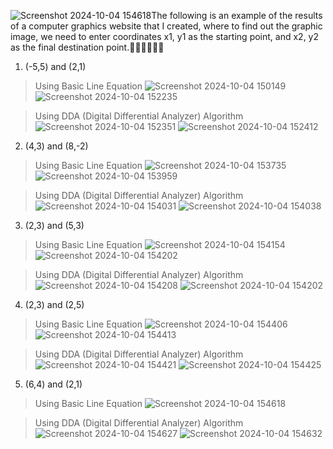 ![Screenshot 2024-10-04 154618](https://github.com/user-attachments/assets/d1e0d537-64ba-4ae5-aa09-e36b136b53ed)The following is an example of the results of a computer graphics website that I created, where to find out the graphic image, we need to enter coordinates x1, y1 as the starting point, and x2, y2 as the final destination point.🧑🏻‍💻🧑🏻‍💻

1. (-5,5) and (2,1) 
> Using Basic Line Equation
![Screenshot 2024-10-04 150149](https://github.com/user-attachments/assets/b26192d6-190e-4d48-a40a-51f278a6e8e8)
![Screenshot 2024-10-04 152235](https://github.com/user-attachments/assets/7ace67aa-f672-4dc4-ac25-b286442a2f95)

> Using DDA (Digital Differential Analyzer) Algorithm
![Screenshot 2024-10-04 152351](https://github.com/user-attachments/assets/f82e0722-fc16-4123-9f9d-3d632c836536)
![Screenshot 2024-10-04 152412](https://github.com/user-attachments/assets/f46dc948-632f-4cfa-a4ca-887cbb416b4a)

2. (4,3) and (8,-2)
> Using Basic Line Equation
![Screenshot 2024-10-04 153735](https://github.com/user-attachments/assets/ade08340-183c-4ec0-a3ad-c3f02b7f3e0c)
![Screenshot 2024-10-04 153959](https://github.com/user-attachments/assets/afdb6ee5-8fff-4cb4-b6e4-17fd6d151d97)

> Using DDA (Digital Differential Analyzer) Algorithm
![Screenshot 2024-10-04 154031](https://github.com/user-attachments/assets/d2482715-04c5-4452-bc7c-153baa3c74b9)
![Screenshot 2024-10-04 154038](https://github.com/user-attachments/assets/7ecdecd5-4622-4e4d-acc8-849277a3096c)

3. (2,3) and (5,3)
> Using Basic Line Equation
![Screenshot 2024-10-04 154154](https://github.com/user-attachments/assets/5481a7c0-a31e-4038-a819-6d6bed3283be)
![Screenshot 2024-10-04 154202](https://github.com/user-attachments/assets/87ff071c-b03b-496d-83fe-b51bfc3fedf4)

> Using DDA (Digital Differential Analyzer) Algorithm
![Screenshot 2024-10-04 154208](https://github.com/user-attachments/assets/29ea00cd-cab7-47c4-b331-812a2ab9ed36)
![Screenshot 2024-10-04 154202](https://github.com/user-attachments/assets/987ef370-340a-434e-ae91-2454c56fdbd2)

4. (2,3) and (2,5)
> Using Basic Line Equation
![Screenshot 2024-10-04 154406](https://github.com/user-attachments/assets/09014eb4-b314-4637-9fa6-1d9cb7bb8d1d)
![Screenshot 2024-10-04 154413](https://github.com/user-attachments/assets/3fb5b7f7-eb2e-4b0b-8c3d-80b8ac311730)

> Using DDA (Digital Differential Analyzer) Algorithm
![Screenshot 2024-10-04 154421](https://github.com/user-attachments/assets/e44a5a73-1e8c-4ad3-9a47-54d4e9240de5)
![Screenshot 2024-10-04 154425](https://github.com/user-attachments/assets/abdf395c-e3af-40c2-83cf-89f786f03c85)

5. (6,4) and (2,1)
> Using Basic Line Equation
![Screenshot 2024-10-04 154618](https://github.com/user-attachments/assets/1a0a49a8-2211-47c5-a98d-f1b75849c43f)

> Using DDA (Digital Differential Analyzer) Algorithm
![Screenshot 2024-10-04 154627](https://github.com/user-attachments/assets/ad26a0cc-beae-4e21-a941-173f422eb63b)
![Screenshot 2024-10-04 154632](https://github.com/user-attachments/assets/e538b5cc-7fdd-4431-a262-9cba2cc8742c)
